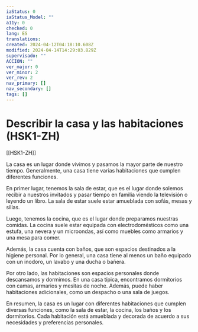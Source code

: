 ```yaml
---
iaStatus: 0
iaStatus_Model: ""
a11y: 0
checked: 0
lang: ES
translations: 
created: 2024-04-12T04:18:10.608Z
modified: 2024-04-14T14:29:03.829Z
supervisado: ""
ACCION: ""
ver_major: 0
ver_minor: 2
ver_rev: 2
nav_primary: []
nav_secondary: []
tags: []
---
```

# Describir la casa y las habitaciones (HSK1-ZH)

[[HSK1-ZH]]

La casa es un lugar donde vivimos y pasamos la mayor parte de nuestro tiempo. Generalmente, una casa tiene varias habitaciones que cumplen diferentes funciones. 

En primer lugar, tenemos la sala de estar, que es el lugar donde solemos recibir a nuestros invitados y pasar tiempo en familia viendo la televisión o leyendo un libro. La sala de estar suele estar amueblada con sofás, mesas y sillas.

Luego, tenemos la cocina, que es el lugar donde preparamos nuestras comidas. La cocina suele estar equipada con electrodomésticos como una estufa, una nevera y un microondas, así como muebles como armarios y una mesa para comer.

Además, la casa cuenta con baños, que son espacios destinados a la higiene personal. Por lo general, una casa tiene al menos un baño equipado con un inodoro, un lavabo y una ducha o bañera.

Por otro lado, las habitaciones son espacios personales donde descansamos y dormimos. En una casa típica, encontramos dormitorios con camas, armarios y mesitas de noche. Además, puede haber habitaciones adicionales, como un despacho o una sala de juegos.

En resumen, la casa es un lugar con diferentes habitaciones que cumplen diversas funciones, como la sala de estar, la cocina, los baños y los dormitorios. Cada habitación está amueblada y decorada de acuerdo a sus necesidades y preferencias personales.
